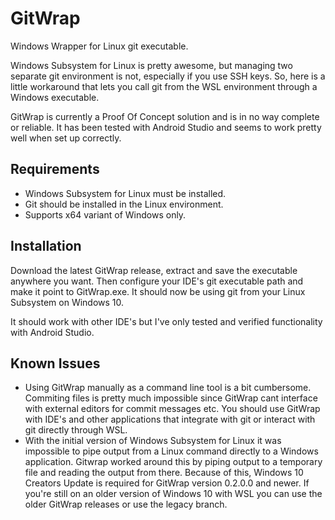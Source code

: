 # GitWrap
Windows Wrapper for Linux git executable.

Windows Subsystem for Linux is pretty awesome, but managing two separate git environment is not, especially if you use SSH keys. So, here is a little workaround that lets you call git from the WSL environment through a Windows executable.

GitWrap is currently a Proof Of Concept solution and is in no way complete or reliable. It has been tested with Android Studio and seems to work pretty well when set up correctly.

## Requirements
- Windows Subsystem for Linux must be installed. 
- Git should be installed in the Linux environment.
- Supports x64 variant of Windows only. 

## Installation
Download the latest GitWrap release, extract and save the executable anywhere you want. Then configure your IDE's git executable path and make it point to GitWrap.exe. It should now be using git from your Linux Subsystem on Windows 10.

It should work with other IDE's but I've only tested and verified functionality with Android Studio.

## Known Issues
- Using GitWrap manually as a command line tool is a bit cumbersome. Commiting files is pretty much impossible since GitWrap cant interface with external editors for commit messages etc. You should use GitWrap with IDE's and other applications that integrate with git or interact with git directly through WSL.
- With the initial version of Windows Subsystem for Linux it was impossible to pipe output from a Linux command directly to a Windows application. Gitwrap worked around this by piping output to a temporary file and reading the output from there. Because of this, Windows 10 Creators Update is required for GitWrap version 0.2.0.0 and newer. If you're still on an older version of Windows 10 with WSL you can use the older GitWrap releases or use the legacy branch.


